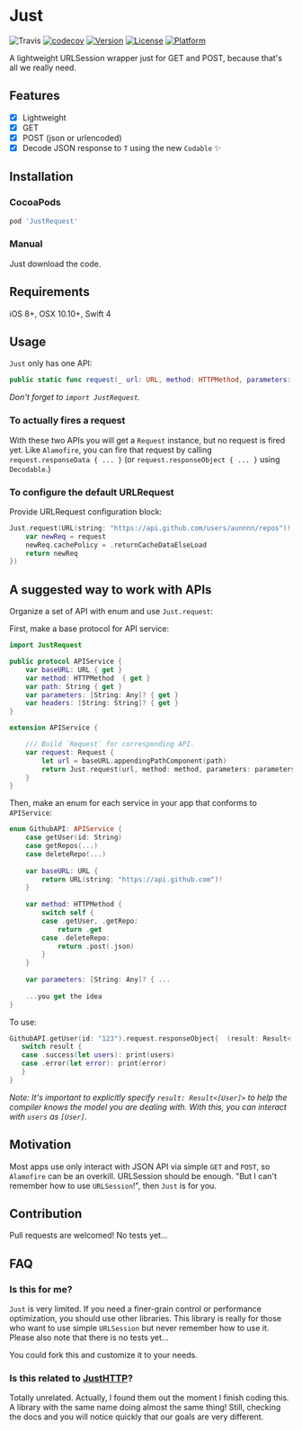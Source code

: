 # Just
![Travis](https://travis-ci.org/aunnnn/Just.svg?branch=master)
[![codecov](https://codecov.io/gh/aunnnn/Just/branch/master/graph/badge.svg)](https://codecov.io/gh/aunnnn/Just)
[![Version](https://img.shields.io/cocoapods/v/JustRequest.svg?style=flat)](http://cocoapods.org/pods/JustRequest)
[![License](https://img.shields.io/cocoapods/l/JustRequest.svg?style=flat)](http://cocoapods.org/pods/JustRequest)
[![Platform](https://img.shields.io/cocoapods/p/JustRequest.svg?style=flat)](http://cocoapods.org/pods/JustRequest)

A lightweight URLSession wrapper just for GET and POST, because that's all we really need.

## Features
- [x] Lightweight
- [x] GET
- [x] POST (json or urlencoded)
- [x] Decode JSON response to `T` using the new `Codable` ✨

## Installation
### CocoaPods
```ruby
pod 'JustRequest'
```

### Manual
Just download the code.

## Requirements
iOS 8+, OSX 10.10+, Swift 4

## Usage

`Just` only has one API:
```swift
public static func request(_ url: URL, method: HTTPMethod, parameters: Parameters?=nil, headers: HTTPHeaders?=nil, configurationBlock: URLRequestConfigurationBlock?=nil) -> Request
```

*Don't forget to `import JustRequest`.*

### To actually fires a request
With these two APIs you will get a `Request` instance, but no request is fired yet. Like `Alamofire`, you can fire that request by calling `request.responseData { ... }` (or `request.responseObject { ... }` using `Decodable`.)

### To configure the default URLRequest
Provide URLRequest configuration block:
```swift
Just.request(URL(string: "https://api.github.com/users/aunnnn/repos")!, method: .get, configurationBlock: { (request: URLRequest) -> URLRequest in
    var newReq = request
    newReq.cachePolicy = .returnCacheDataElseLoad
    return newReq
})
```

## A suggested way to work with APIs
Organize a set of API with enum and use `Just.request`:

First, make a base protocol for API service: 
```swift
import JustRequest

public protocol APIService {
    var baseURL: URL { get }
    var method: HTTPMethod  { get }
    var path: String { get }
    var parameters: [String: Any]? { get }
    var headers: [String: String]? { get }
}

extension APIService {

    /// Build `Request` for corresponding API.
    var request: Request {
        let url = baseURL.appendingPathComponent(path)
        return Just.request(url, method: method, parameters: parameters, headers: headers)
    }
}
```
Then, make an enum for each service in your app that conforms to `APIService`:
```swift
enum GithubAPI: APIService {
    case getUser(id: String)
    case getRepos(...)
    case deleteRepo(...)
    
    var baseURL: URL {
        return URL(string: "https://api.github.com")!
    }
    
    var method: HTTPMethod {
        switch self {
        case .getUser, .getRepo: 
            return .get
        case .deleteRepo: 
            return .post(.json)
        }
    }
    
    var parameters: [String: Any]? { ...
    
    ...you get the idea
}
```

To use:
```swift
GithubAPI.getUser(id: "123").request.responseObject{  (result: Result<[User]>) in
   switch result {
   case .success(let users): print(users)
   case .error(let error): print(error)
   }
}
```

*Note: It's important to explicitly specify `result: Result<[User]>` to help the compiler knows the model you are dealing with. With this, you can interact with `users` as `[User]`.*

## Motivation
Most apps use only interact with JSON API via simple `GET` and `POST`, so `Alamofire` can be an overkill. URLSession should be enough. "But I can't remember how to use `URLSession`!", then `Just` is for you.

## Contribution
Pull requests are welcomed! No tests yet...

## FAQ
### Is this for me?
`Just` is very limited. If you need a finer-grain control or performance optimization, you should use other libraries. This library is really for those who want to use simple `URLSession` but never remember how to use it. Please also note that there is no tests yet...

You could fork this and customize it to your needs.

### Is this related to [JustHTTP](https://github.com/JustHTTP/Just)?
Totally unrelated. Actually, I found them out the moment I finish coding this. A library with the same name doing almost the same thing! Still, checking the docs and you will notice quickly that our goals are very different.
